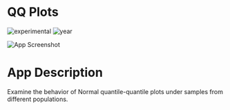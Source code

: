 # QQ Plots

![experimental](https://img.shields.io/badge/lifecycle-experimental-orange)
![year](https://img.shields.io/badge/year-2018-lightgrey)

![App Screenshot](https://sites.psu.edu/shinyapps/files/2018/12/qqplot.jpg)

# App Description

Examine the behavior of Normal quantile-quantile plots under samples from different populations.
